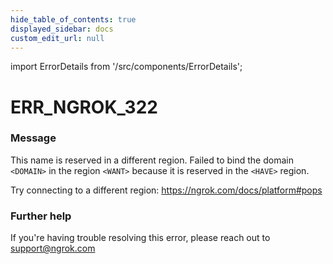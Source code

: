 ```yaml
---
hide_table_of_contents: true
displayed_sidebar: docs
custom_edit_url: null
---
```


import ErrorDetails from '/src/components/ErrorDetails';

# ERR_NGROK_322

### Message
This name is reserved in a different region.
Failed to bind the domain `<DOMAIN>` in the region `<WANT>` because it is reserved
in the `<HAVE>` region.

Try connecting to a different region: https://ngrok.com/docs/platform#pops

### Further help
If you're having trouble resolving this error, please reach out to [support@ngrok.com](mailto:support@ngrok.com?subject=Help%20with%20ERR_NGROK_322)

<ErrorDetails error='err_ngrok_322' />
